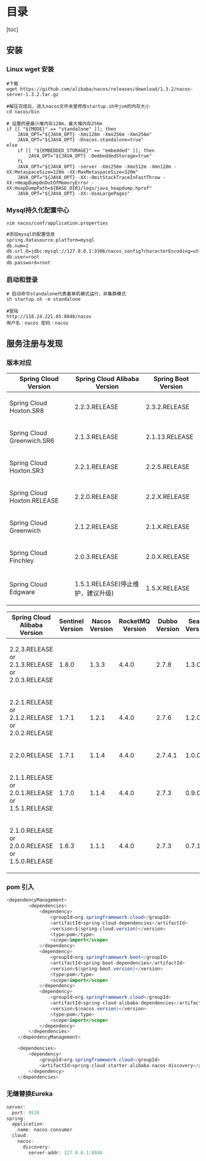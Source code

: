 

# 目录

[toc]

## 安装

### Linux wget 安装

```shell
#下载
wget https://github.com/alibaba/nacos/releases/download/1.3.2/nacos-server-1.3.2.tar.gz

#解压完成后，进入nacos文件夹里修改startup.sh中jvm的内存大小
cd nacos/bin

# 设置的是最小堆内存128m，最大堆内存256m
if [[ "${MODE}" == "standalone" ]]; then
    JAVA_OPT="${JAVA_OPT} -Xms128m -Xmx256m -Xmn256m"
    JAVA_OPT="${JAVA_OPT} -Dnacos.standalone=true"
else
    if [[ "${EMBEDDED_STORAGE}" == "embedded" ]]; then
        JAVA_OPT="${JAVA_OPT} -DembeddedStorage=true"
    fi
    JAVA_OPT="${JAVA_OPT} -server -Xms256m -Xmx512m -Xmn128m -XX:MetaspaceSize=128m -XX:MaxMetaspaceSize=320m"
    JAVA_OPT="${JAVA_OPT} -XX:-OmitStackTraceInFastThrow -XX:+HeapDumpOnOutOfMemoryError -XX:HeapDumpPath=${BASE_DIR}/logs/java_heapdump.hprof"
    JAVA_OPT="${JAVA_OPT} -XX:-UseLargePages"
```



### Mysql持久化配置中心

```xml
vim nacos/conf/application.properties

#添加mysql的配置信息
spring.datasource.platform=mysql
db.num=1
db.url.0=jdbc:mysql://127.0.0.1:3306/nacos_config?characterEncoding=utf8&connectTimeout=1000&socketTimeout=3000&autoReconnect=true&useUnicode=true&useSSL=false&serverTimezone=UTC
db.user=root
db.password=root
```

### 启动和登录

```shell
# 启动命令standalone代表着单机模式运行，非集群模式
sh startup.sh -m standalone

#登陆
http://118.24.221.85:8848/nacos
用户名：nacos 密码：nacos
```



## 服务注册与发现



### 版本对应

<table role="table">
<colgroup>
<col>
<col>
<col>
</colgroup>
<thead>
<tr>
<th>Spring Cloud Version</th>
<th>Spring Cloud Alibaba Version</th>
<th>Spring Boot Version</th>
</tr>
</thead>
<tbody>
<tr>
<td><p>Spring Cloud Hoxton.SR8</p></td>
<td><p>2.2.3.RELEASE</p></td>
<td><p>2.3.2.RELEASE</p></td>
</tr>
<tr>
<td><p>Spring Cloud Greenwich.SR6</p></td>
<td><p>2.1.3.RELEASE</p></td>
<td><p>2.1.13.RELEASE</p></td>
</tr>
<tr>
<td><p>Spring Cloud Hoxton.SR3</p></td>
<td><p>2.2.1.RELEASE</p></td>
<td><p>2.2.5.RELEASE</p></td>
</tr>
<tr>
<td><p>Spring Cloud Hoxton.RELEASE</p></td>
<td><p>2.2.0.RELEASE</p></td>
<td><p>2.2.X.RELEASE</p></td>
</tr>
<tr>
<td><p>Spring Cloud Greenwich</p></td>
<td><p>2.1.2.RELEASE</p></td>
<td><p>2.1.X.RELEASE</p></td>
</tr>
<tr>
<td><p>Spring Cloud Finchley</p></td>
<td><p>2.0.3.RELEASE</p></td>
<td><p>2.0.X.RELEASE</p></td>
</tr>
<tr>
<td><p>Spring Cloud Edgware</p></td>
<td><p>1.5.1.RELEASE(停止维护，建议升级)</p></td>
<td><p>1.5.X.RELEASE</p></td>
</tr>
</tbody>
</table>



<table role="table">
<colgroup>
<col>
<col>
<col>
<col>
<col>
<col>
</colgroup>
<thead>
<tr>
<th>Spring Cloud Alibaba Version</th>
<th>Sentinel Version</th>
<th>Nacos Version</th>
<th>RocketMQ Version</th>
<th>Dubbo Version</th>
<th>Seata Version</th>
</tr>
</thead>
<tbody>
<tr>
<td><p>2.2.3.RELEASE or 2.1.3.RELEASE or 2.0.3.RELEASE</p></td>
<td><p>1.8.0</p></td>
<td><p>1.3.3</p></td>
<td><p>4.4.0</p></td>
<td><p>2.7.8</p></td>
<td><p>1.3.0</p></td>
</tr>
<tr>
<td><p>2.2.1.RELEASE or 2.1.2.RELEASE or 2.0.2.RELEASE</p></td>
<td><p>1.7.1</p></td>
<td><p>1.2.1</p></td>
<td><p>4.4.0</p></td>
<td><p>2.7.6</p></td>
<td><p>1.2.0</p></td>
</tr>
<tr>
<td><p>2.2.0.RELEASE</p></td>
<td><p>1.7.1</p></td>
<td><p>1.1.4</p></td>
<td><p>4.4.0</p></td>
<td><p>2.7.4.1</p></td>
<td><p>1.0.0</p></td>
</tr>
<tr>
<td><p>2.1.1.RELEASE or 2.0.1.RELEASE or 1.5.1.RELEASE</p></td>
<td><p>1.7.0</p></td>
<td><p>1.1.4</p></td>
<td><p>4.4.0</p></td>
<td><p>2.7.3</p></td>
<td><p>0.9.0</p></td>
</tr>
<tr>
<td><p>2.1.0.RELEASE or 2.0.0.RELEASE or 1.5.0.RELEASE</p></td>
<td><p>1.6.3</p></td>
<td><p>1.1.1</p></td>
<td><p>4.4.0</p></td>
<td><p>2.7.3</p></td>
<td><p>0.7.1</p></td>
</tr>
</tbody>
</table>



### pom 引入

```java
<dependencyManagement>
        <dependencies>
            <dependency>
                <groupId>org.springframework.cloud</groupId>
                <artifactId>spring-cloud-dependencies</artifactId>
                <version>${spring-cloud.version}</version>
                <type>pom</type>
                <scope>import</scope>
            </dependency>
            <dependency>
                <groupId>org.springframework.boot</groupId>
                <artifactId>spring-boot-dependencies</artifactId>
                <version>${spring-boot.version}</version>
                <type>pom</type>
                <scope>import</scope>
            </dependency>
            <dependency>
                <groupId>org.springframework.cloud</groupId>
                <artifactId>spring-cloud-alibaba-dependencies</artifactId>
                <version>${nacos.version}</version>
                <type>pom</type>
                <scope>import</scope>
            </dependency>
        </dependencies>
    </dependencyManagement>
```



```java
    <dependencies>
        <dependency>
            <groupId>org.springframework.cloud</groupId>
            <artifactId>spring-cloud-starter-alibaba-nacos-discovery</artifactId>
        </dependency>
    </dependencies>
```



### 无缝替换Eureka

```java
server:
  port: 9528
spring:
  application:
    name: nacos-consumer
  cloud:
    nacos:
      discovery:
        server-addr: 127.0.0.1:8848

```

